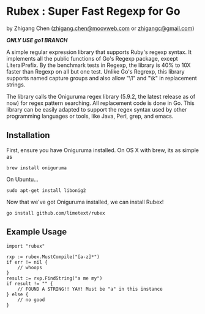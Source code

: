 # Rubex : Super Fast Regexp for Go #
by Zhigang Chen (zhigang.chen@moovweb.com or zhigangc@gmail.com)

***ONLY USE go1 BRANCH***

A simple regular expression library that supports Ruby's regexp syntax. It implements all the public functions of Go's Regexp package, except LiteralPrefix. By the benchmark tests in Regexp, the library is 40% to 10X faster than Regexp on all but one test. Unlike Go's Regrexp, this library supports named capture groups and also allow "\\1" and "\\k<name>" in replacement strings.

The library calls the Oniguruma regex library (5.9.2, the latest release as of now) for regex pattern searching. All replacement code is done in Go. This library can be easily adapted to support the regex syntax used by other programming languages or tools, like Java, Perl, grep, and emacs.

## Installation ##

First, ensure you have Oniguruma installed. On OS X with brew, its as simple as
    
    brew install oniguruma
    
On Ubuntu...

    sudo apt-get install libonig2

Now that we've got Oniguruma installed, we can install Rubex!

    go install github.com/limetext/rubex

## Example Usage ##

    import "rubex"
    
    rxp := rubex.MustCompile("[a-z]*")
    if err != nil {
        // whoops
    }
    result := rxp.FindString("a me my")
    if result != "" {
        // FOUND A STRING!! YAY! Must be "a" in this instance
    } else {
        // no good
    }

